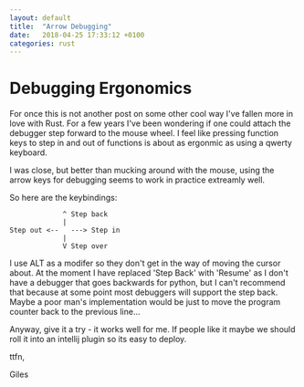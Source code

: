 ```yaml
---
layout: default
title:  "Arrow Debugging"
date:   2018-04-25 17:33:12 +0100
categories: rust
---
```


# Debugging Ergonomics

For once this is not another post on some other cool way I've fallen more in love with Rust. For a few years I've been wondering if one could attach the debugger step forward to the mouse wheel. I feel like pressing function keys to step in and out of functions is about as ergonmic as using a qwerty keyboard.

I was close, but better than mucking around with the mouse, using the arrow keys for debugging seems to work in practice extreamly well.

So here are the keybindings:
```
             ^ Step back
             |
Step out <--   ---> Step in
             |
             V Step over
```

I use ALT as a modifer so they don't get in the way of moving the cursor about. At the moment I have replaced 'Step Back' with 'Resume' as I don't have a debugger that goes backwards for python, but I can't recommend that because at some point most debuggers will support the step back. Maybe a poor man's implementation would be just to move
the program counter back to the previous line...

Anyway, give it a try - it works well for me. If people like it maybe we should roll it into an intellij plugin so its easy to deploy.

ttfn,

Giles
